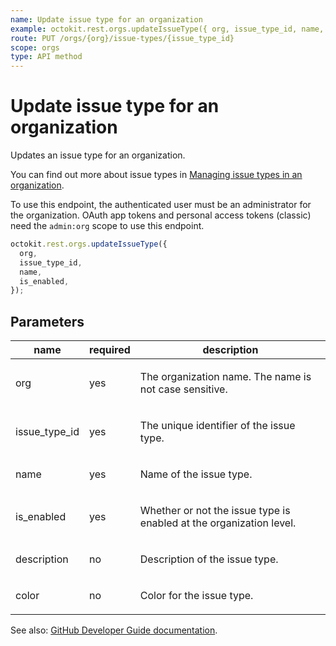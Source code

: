```yaml
---
name: Update issue type for an organization
example: octokit.rest.orgs.updateIssueType({ org, issue_type_id, name, is_enabled })
route: PUT /orgs/{org}/issue-types/{issue_type_id}
scope: orgs
type: API method
---
```


# Update issue type for an organization

Updates an issue type for an organization.

You can find out more about issue types in [Managing issue types in an organization](https://docs.github.com/issues/tracking-your-work-with-issues/configuring-issues/managing-issue-types-in-an-organization).

To use this endpoint, the authenticated user must be an administrator for the organization. OAuth app tokens and
personal access tokens (classic) need the `admin:org` scope to use this endpoint.

```js
octokit.rest.orgs.updateIssueType({
  org,
  issue_type_id,
  name,
  is_enabled,
});
```

## Parameters

<table>
  <thead>
    <tr>
      <th>name</th>
      <th>required</th>
      <th>description</th>
    </tr>
  </thead>
  <tbody>
    <tr><td>org</td><td>yes</td><td>

The organization name. The name is not case sensitive.

</td></tr>
<tr><td>issue_type_id</td><td>yes</td><td>

The unique identifier of the issue type.

</td></tr>
<tr><td>name</td><td>yes</td><td>

Name of the issue type.

</td></tr>
<tr><td>is_enabled</td><td>yes</td><td>

Whether or not the issue type is enabled at the organization level.

</td></tr>
<tr><td>description</td><td>no</td><td>

Description of the issue type.

</td></tr>
<tr><td>color</td><td>no</td><td>

Color for the issue type.

</td></tr>
  </tbody>
</table>

See also: [GitHub Developer Guide documentation](https://docs.github.com/rest/orgs/issue-types#update-issue-type-for-an-organization).
